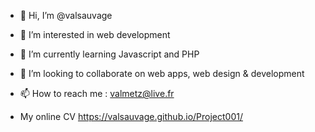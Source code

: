 - 👋 Hi, I’m @valsauvage
- 👀 I’m interested in web development
- 🌱 I’m currently learning Javascript and PHP
- 💞️ I’m looking to collaborate on web apps, web design & development
- 📫 How to reach me : valmetz@live.fr

- My online CV https://valsauvage.github.io/Project001/

<!---
valsauvage/valsauvage is a ✨ special ✨ repository because its `README.md` (this file) appears on your GitHub profile.
You can click the Preview link to take a look at your changes.
--->
